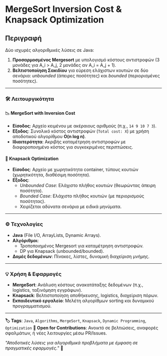 # **MergeSort Inversion Cost & Knapsack Optimization**

## **Περιγραφή**
Δύο ισχυρές αλγοριθμικές λύσεις σε Java:
1. **Προσαρμοσμένος Mergesort** με υπολογισμό κόστους αντιστροφών (3 μονάδες για Α_i > Α_j, 2 μονάδες αν Α_i = Α_j + 1).
2. **Βελτιστοποίηση Σακιδίου** για εύρεση ελάχιστων κουτιών σε δύο σενάρια: *unbounded* (άπειρες ποσότητες) και *bounded* (περιορισμένες ποσότητες).

---

### 🛠️ **Λειτουργικότητα**
#### 📉 **MergeSort with Inversion Cost**
- **Είσοδος**: Αρχείο κειμένου με ακέραιους αριθμούς (π.χ., `14 9 10 7 3`).
- **Εξοδος**: Συνολικό κόστος αντιστροφών (`Total cost: X`) με χρήση αποδοτικού αλγορίθμου **O(n log n)**.
- **Ιδιαιτερότητα**: Ακριβής καταμέτρηση αντιστροφών με διαφοροποιημένο κόστος για συγκεκριμένες περιπτώσεις.

#### 🎒 **Knapsack Optimization**
- **Είσοδος**: Αρχείο με χωρητικότητα container, τύπους κουτιών (χωρητικότητα, διαθέσιμη ποσότητα).
- **Εξοδος**:
  - *Unbounded Case*: Ελάχιστο πλήθος κουτιών (θεωρώντας άπειρη ποσότητα).
  - *Bounded Case*: Ελάχιστο πλήθος κουτιών (με περιορισμούς ποσότητας).
  - Χειρίζεται αδύνατα σενάρια με ειδικά μηνύματα.

---

### ⚙️ **Τεχνολογίες**
- **Java** (File I/O, ArrayLists, Dynamic Arrays).
- **Αλγόριθμοι**:
  - Τροποποιημένος Mergesort για καταμέτρηση αντιστροφών.
  - DP για Knapsack (unbounded/bounded).
- **Δομές δεδομένων**: Πίνακες, λίστες, δυναμική διαχείριση μνήμης.

---

### 💡 **Χρήση & Εφαρμογές**
- **MergeSort**: Ανάλυση κόστους ανακατάταξης δεδομένων (π.χ., logistics, ταξινόμηση εγγράφων).
- **Knapsack**: Βελτιστοποίηση αποθήκευσης, logistics, διαχείριση πόρων.
- **Εκπαιδευτικό εργαλείο**: Μελέτη αλγορίθμων sorting και δυναμικού προγραμματισμού.

---

**🏷️ Tags**: `Java`, `Algorithms`, `MergeSort`, `Knapsack`, `Dynamic Programming`, `Optimization`
**🔧 Open for Contributions**: Ανοικτό σε βελτιώσεις, αναφορές σφαλμάτων, ή νέες λειτουργίες μέσω PR/Issues.

*"Αποδοτικές λύσεις για αλγοριθμικά προβλήματα με έμφαση σε πραγματικές εφαρμογές."* 🚀
